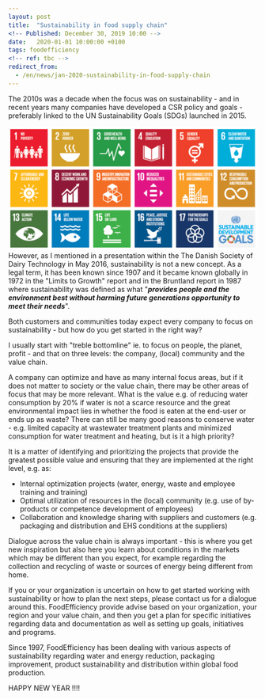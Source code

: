 ```yaml
---
layout: post
title:  "Sustainability in food supply chain"
<!-- Published: December 30, 2019 10:00 -->
date:   2020-01-01 10:00:00 +0100
tags: foodefficiency
<!-- ref: tbc -->
redirect_from:
  - /en/news/jan-2020-sustainability-in-food-supply-chain
---
```


The 2010s was a decade when the focus was on sustainability - and in recent years many companies have developed a CSR policy and goals - preferably linked to the UN Sustainability Goals (SDGs) launched in 2015.

![Sdg][1] 
However, as I mentioned in a presentation within the The Danish Society of Dairy Technology in May 2016, sustainability is not a new concept. As a legal term, it has been known since 1907 and it became known globally in 1972 in the "Limits to Growth" report and in the Bruntland report in 1987 where sustainability was defined as what "**_provides people and the environment best without harming future generations opportunity to meet their needs_**".

Both customers and communities today expect every company to focus on sustainability - but how do you get started in the right way?

I usually start with "treble bottomline" ie. to focus on people, the planet, profit - and that on three levels: the company, (local) community and the value chain.

A company can optimize and have as many internal focus areas, but if it does not matter to society or the value chain, there may be other areas of focus that may be more relevant. What is the value e.g. of reducing water consumption by 20% if water is not a scarce resource and the great environmental impact lies in whether the food is eaten at the end-user or ends up as waste? There can still be many good reasons to conserve water - e.g. limited capacity at wastewater treatment plants and minimized consumption for water treatment and heating, but is it a high priority?

It is a matter of identifying and prioritizing the projects that provide the greatest possible value and ensuring that they are implemented at the right level, e.g. as:

* Internal optimization projects (water, energy, waste and employee training and training)
* Optimal utilization of resources in the (local) community (e.g. use of by-products or competence development of employees)
* Collaboration and knowledge sharing with suppliers and customers (e.g. packaging and distribution and EHS conditions at the suppliers)

Dialogue across the value chain is always important - this is where you get new inspiration but also here you learn about conditions in the markets which may be different than you expect, for example regarding the collection and recycling of waste or sources of energy being different from home.

If you or your organization is uncertain on how to get started working with sustainability or how to plan the next steps, please contact us for a dialogue around this. FoodEfficiency provide advise based on your organization, your region and your value chain, and then you get a plan for specific initiatives regarding data and documentation as well as setting up goals, initiatives and programs.

Since 1997, FoodEfficiency has been dealing with various aspects of sustainability regarding water and energy reduction, packaging improvement, product sustainability and distribution within global food production.

HAPPY NEW YEAR !!!!

[1]: /assets/images/SDG.png#pull-right#w360 "SDG"
